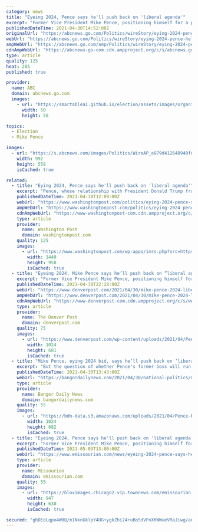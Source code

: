 ```yaml
---
category: news
title: "Eyeing 2024, Pence says he'll push back on 'liberal agenda'"
excerpt: "Former Vice President Mike Pence, positioning himself for a possible return to elected office, told an audience in early-voting South Carolina that he will spend the coming months “pushing back on the liberal agenda” he says is wrong for the country."
publishedDateTime: 2021-04-30T14:52:00Z
originalUrl: "https://abcnews.go.com/Politics/wireStory/eying-2024-pence-hell-push-back-liberal-agenda-77418589"
webUrl: "https://abcnews.go.com/Politics/wireStory/eying-2024-pence-hell-push-back-liberal-agenda-77418589"
ampWebUrl: "https://abcnews.go.com/amp/Politics/wireStory/eying-2024-pence-hell-push-back-liberal-agenda-77418589"
cdnAmpWebUrl: "https://abcnews-go-com.cdn.ampproject.org/c/s/abcnews.go.com/amp/Politics/wireStory/eying-2024-pence-hell-push-back-liberal-agenda-77418589"
type: article
quality: 125
heat: 205
published: true

provider:
  name: ABC
  domain: abcnews.go.com
  images:
    - url: "https://smartableai.github.io/election/assets/images/organizations/abcnews.go.com-50x50.jpg"
      width: 50
      height: 50

topics:
  - Election
  - Mike Pence

images:
  - url: "https://s.abcnews.com/images/Politics/WireAP_e879d412648940fd99d8c946815b25be_16x9_992.jpg"
    width: 992
    height: 558
    isCached: true

related:
  - title: "Eying 2024, Pence says he'll push back on 'liberal agenda'"
    excerpt: "Pence, whose relationship with President Donald Trump frayed as Trump pressured Pence to block certification of the presidential election results, praised Trump’s tenure as “four years of promises made,"
    publishedDateTime: 2021-04-30T12:09:00Z
    webUrl: "https://www.washingtonpost.com/politics/eying-2024-pence-says-hell-push-back-on-liberal-agenda/2021/04/30/bec59234-a9b4-11eb-a8a7-5f45ddcdf364_story.html"
    ampWebUrl: "https://www.washingtonpost.com/politics/eying-2024-pence-says-hell-push-back-on-liberal-agenda/2021/04/30/bec59234-a9b4-11eb-a8a7-5f45ddcdf364_story.html?outputType=amp"
    cdnAmpWebUrl: "https://www-washingtonpost-com.cdn.ampproject.org/c/s/www.washingtonpost.com/politics/eying-2024-pence-says-hell-push-back-on-liberal-agenda/2021/04/30/bec59234-a9b4-11eb-a8a7-5f45ddcdf364_story.html?outputType=amp"
    type: article
    provider:
      name: Washington Post
      domain: washingtonpost.com
    quality: 125
    images:
      - url: "https://www.washingtonpost.com/wp-apps/imrs.php?src=https://arc-anglerfish-washpost-prod-washpost.s3.amazonaws.com/public/DZR2LPVJI4I6XKFHL5C53TPTMQ.jpg&w=1440"
        width: 1440
        height: 958
        isCached: true
  - title: "Eyeing 2024, Mike Pence says he’ll push back on “liberal agenda”"
    excerpt: "Former Vice President Mike Pence, positioning himself for a possible return to elected office, told an audience in early-voting South Carolina that he will spend the coming months “pushing"
    publishedDateTime: 2021-04-30T22:28:00Z
    webUrl: "https://www.denverpost.com/2021/04/30/mike-pence-2024-liberal-agenda-push-back/"
    ampWebUrl: "https://www.denverpost.com/2021/04/30/mike-pence-2024-liberal-agenda-push-back/amp/"
    cdnAmpWebUrl: "https://www-denverpost-com.cdn.ampproject.org/c/s/www.denverpost.com/2021/04/30/mike-pence-2024-liberal-agenda-push-back/amp/"
    type: article
    provider:
      name: The Denver Post
      domain: denverpost.com
    quality: 75
    images:
      - url: "https://www.denverpost.com/wp-content/uploads/2021/04/Pence_Palmetto_Family_Council_22043-1.jpg?w=1024&h=681"
        width: 1024
        height: 681
        isCached: true
  - title: "Mike Pence, eying 2024 bid, says he’ll push back on ‘liberal agenda’"
    excerpt: "But the question of whether Pence's former boss will run again still looms large for the possible Republican field."
    publishedDateTime: 2021-04-30T13:43:00Z
    webUrl: "https://bangordailynews.com/2021/04/30/national-politics/mike-pence-eying-2024-bid-says-hell-push-back-on-liberal-agenda/"
    type: article
    provider:
      name: Bangor Daily News
      domain: bangordailynews.com
    quality: 55
    images:
      - url: "https://bdn-data.s3.amazonaws.com/uploads/2021/04/Pence-Palmetto-Family-Council.jpg"
        width: 1024
        height: 682
        isCached: true
  - title: "Eyeing 2024, Pence says he'll push back on 'liberal agenda'"
    excerpt: "Former Vice President Mike Pence, positioning himself for a possible return to elected office, told an audience in early-voting South Carolina that he will spend the"
    publishedDateTime: 2021-05-03T13:00:00Z
    webUrl: "https://www.emissourian.com/news/eyeing-2024-pence-says-hell-push-back-on-liberal-agenda/article_6f8fcb32-abc4-11eb-b14d-177f7b102f41.html"
    type: article
    provider:
      name: Missourian
      domain: emissourian.com
    quality: 55
    images:
      - url: "https://bloximages.chicago2.vip.townnews.com/emissourian.com/content/tncms/assets/v3/editorial/a/ec/aeccffc2-abc4-11eb-81f9-7bc37dcb06a0/608f7665b2bc7.image.jpg?resize=947%2C630"
        width: 947
        height: 630
        isCached: true

secured: "ghDEoLqpo4W0Q/m1NknGklpY4UG+ygkZhi24+uBo5dVFnXKWWueVRaJiwg/anzTgEIQbNcnsGPXBNGIl8hOWAJ6id0QW0HVOLK3jlnDAgfK8rHRkVJbxrPNm8CoyH8914M/uvrwwD4lhljs3dhocC+ij08A1YTyMJf96UTLpp28XOvCJv1G4Ipudha+GJ7nhm66ah8HprMxuNvzZrsZVI6AjzXXEpHzzvq0WnoffjuG0I0vh+y3rcfU3kcVTrJ2Y7ywymPcHzYv5h3ZLICs9KAvqRjykYKm+El29PR4LrGSUEevkOAMjmgj6deQVR6JgwtuT4XjOwoVM/z06elI/iJHJW6QhFfDv7Tz+kjNAlZ0=;qwOgn3IYRD3gex+Cdrgt+A=="
---
```


